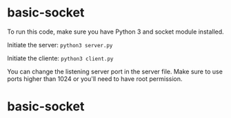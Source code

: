 # basic-socket
To run this code, make sure you have Python 3 and socket module installed.

Initiate the server:
`python3 server.py`

Initiate the cliente:
`python3 client.py`

You can change the listening server port in the server file. Make sure to use ports higher
than 1024 or you'll need to have root permission.





# basic-socket
